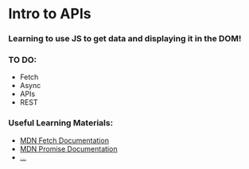 # Intro to APIs
### Learning to use JS to get data and displaying it in the DOM!

### TO DO:
* Fetch
* Async
* APIs
* REST

### Useful Learning Materials:
- [MDN Fetch Documentation](https://developer.mozilla.org/en-US/docs/Web/API/Fetch_API)
- [MDN Promise Documentation](https://developer.mozilla.org/en-US/docs/Web/JavaScript/Reference/Global_Objects/Promise)
- [...]()